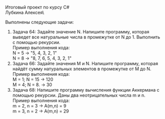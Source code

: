 Итоговый проект по курсу C#\
Лубкина Алексея\

Выполнены следующие задачи:
1. Задача 64: Задайте значение N. Напишите программу, которая выведет все натуральные числа в промежутке от N до 1. Выполнить с помощью рекурсии.\
Пример выполнения кода:\
N = 5 -> "5, 4, 3, 2, 1"\
N = 8 -> "8, 7, 6, 5, 4, 3, 2, 1"
2. Задача 66: Задайте значения M и N. Напишите программу, которая найдёт сумму натуральных элементов в промежутке от M до N.\
Пример выполнения кода:\
M = 1; N = 15 -> 120\
M = 4; N = 8. -> 30
3. Задача 68: Напишите программу вычисления функции Аккермана с помощью рекурсии. Даны два неотрицательных числа m и n.\
Пример выполнения кода:\
m = 2, n = 3 -> A(m,n) = 9\
m = 3, n = 2 -> A(m,n) = 29